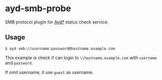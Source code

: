 ayd-smb-probe
=============

SMB protocol plugin for [Ayd?](https://github.com/macrat/ayd) status check service.


## Usage

``` shell
$ ayd smb://username:password@hostname.example.com
```

This example is check if can login to `\\hostname.example.com` with `username` and `password`.

If omit username, it use `guest` as username.
